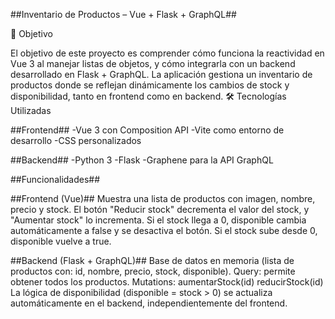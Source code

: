##Inventario de Productos – Vue + Flask + GraphQL##

🎯 Objetivo

El objetivo de este proyecto es comprender cómo funciona la reactividad en Vue 3 al manejar listas de objetos, y cómo integrarla con un backend desarrollado en Flask + GraphQL. La aplicación gestiona un inventario de productos donde se reflejan dinámicamente los cambios de stock y disponibilidad, tanto en frontend como en backend.
🛠️ Tecnologías Utilizadas

##Frontend##
-Vue 3 con Composition API
-Vite como entorno de desarrollo
-CSS personalizados

##Backend##
 -Python 3
 -Flask
 -Graphene para la API GraphQL
 
 ##Funcionalidades##

##Frontend (Vue)##
Muestra una lista de productos con imagen, nombre, precio y stock.
El botón "Reducir stock" decrementa el valor del stock, y "Aumentar stock" lo incrementa.
Si el stock llega a 0, disponible cambia automáticamente a false y se desactiva el botón.
Si el stock sube desde 0, disponible vuelve a true.

##Backend (Flask + GraphQL)##
Base de datos en memoria (lista de productos con: id, nombre, precio, stock, disponible).
Query: permite obtener todos los productos.
Mutations:
aumentarStock(id)
reducirStock(id)
La lógica de disponibilidad (disponible = stock > 0) se actualiza automáticamente en el backend, independientemente del frontend.
